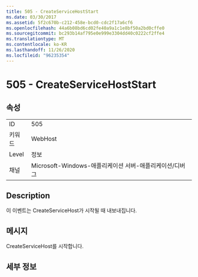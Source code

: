 ```yaml
---
title: 505 - CreateServiceHostStart
ms.date: 03/30/2017
ms.assetid: 5f2c670b-c212-458e-bcd0-cdc2f17a6cf6
ms.openlocfilehash: 44a6b08bd6cd02fe40a9a1c1e8bf50a2bd0cffe0
ms.sourcegitcommit: bc293b14af795e0e999e3304dd40c0222cf2ffe4
ms.translationtype: MT
ms.contentlocale: ko-KR
ms.lasthandoff: 11/26/2020
ms.locfileid: "96235354"
---
```

# <a name="505---createservicehoststart"></a>505 - CreateServiceHostStart

## <a name="properties"></a>속성  
  
|||  
|-|-|  
|ID|505|  
|키워드|WebHost|  
|Level|정보|  
|채널|Microsoft-Windows-애플리케이션 서버-애플리케이션/디버그|  
  
## <a name="description"></a>Description  

 이 이벤트는 CreateServiceHost가 시작될 때 내보내집니다.  
  
## <a name="message"></a>메시지  

 CreateServiceHost를 시작합니다.  
  
## <a name="details"></a>세부 정보
